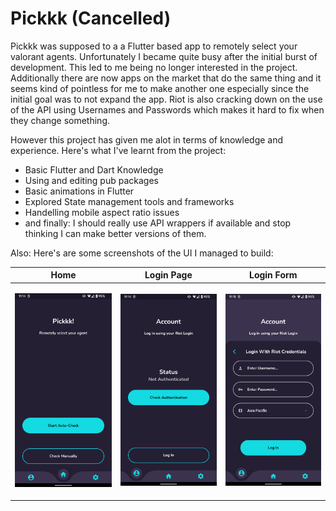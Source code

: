# Pickkk (Cancelled)

Pickkk was supposed to a a Flutter based app to remotely select your valorant agents. Unfortunately I became quite busy after the initial burst of development. This led to me being no longer interested in the project. Additionally there are now apps on the market that do the same thing and it seems kind of pointless for me to make another one especially since the initial goal was to not expand the app. Riot is also cracking down on the use of the API using Usernames and Passwords which makes it hard to fix when they change something. 

However this project has given me alot in terms of knowledge and experience. Here's what I've learnt from the project:

  * Basic Flutter and Dart Knowledge
  * Using and editing pub packages
  * Basic animations in Flutter
  * Explored State management tools and frameworks
  * Handelling mobile aspect ratio issues
  * and finally: I should really use API wrappers if available and stop thinking I can make better versions of them.

Also: Here's are some screenshots of the UI I managed to build:

| Home | Login Page | Login Form |
|:-:|:-:|:-:|
| <p align="left"><img src="Screenshots/Screenshot_20220217-231440_pickkk.png" alt="Home"></p> | <p align="left"><img src="Screenshots/Screenshot_20220217-231452_pickkk.png" alt="Login"></p> | <p align="left"><img src="Screenshots/Screenshot_20220217-231512_pickkk.png" alt="Login Form"></p> |


